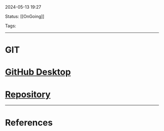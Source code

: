 2024-05-13 19:27

Status: [[OnGoing]]

Tags:

---
# GIT

# [GitHub Desktop](https://desktop.github.com/)

# [Repository](https://github.com/EbekSynthsei/Research.git)

---
# References


